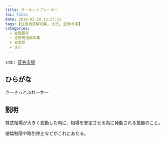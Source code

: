 ```yaml
---
title: サーキットブレーカー
toc: false
date: 2018-05-18 13:27:13
tags: [证券用语解说集, さ行, 証券市場]
categories:
  - 金融服务
  - 证券用语解说集
  - 日本語
  - さ行
---
```


`分類：` [証券市場](/tags/証券市場/)

## ひらがな

さーきっとぶれーかー

## 説明

株式相場が大きく変動した時に、相場を安定させる為に発動される措置のこと。

値幅制限や取引停止などがこれにあたる。
